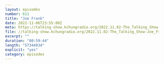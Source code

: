 ```yaml
---
layout: episodes
number: 611
title: "Joe Frank"
date: 2022-11-06T23:55:00Z
meta: https://talking-show.kchungradio.org/2022.11.02-The_Talking_Show-Joe_Frank.mp3
file: //talking-show.kchungradio.org/2022.11.02-The_Talking_Show-Joe_Frank.mp3
excerpt: ""
duration: "00:59:44"
length: "57344834"
explicit: "yes"
category: episodes
---
```


